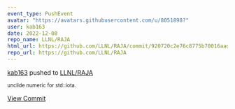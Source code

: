```yaml
---
event_type: PushEvent
avatar: "https://avatars.githubusercontent.com/u/8051898?"
user: kab163
date: 2022-12-08
repo_name: LLNL/RAJA
html_url: https://github.com/LLNL/RAJA/commit/920720c2e76c8775b70016aad9a4533e25543c6a
repo_url: https://github.com/LLNL/RAJA
---
```


<a href='https://github.com/kab163' target='_blank'>kab163</a> pushed to <a href='https://github.com/LLNL/RAJA' target='_blank'>LLNL/RAJA</a>

<small>unclide numeric for std::iota.</small>

<a href='https://github.com/LLNL/RAJA/commit/920720c2e76c8775b70016aad9a4533e25543c6a' target='_blank'>View Commit</a>